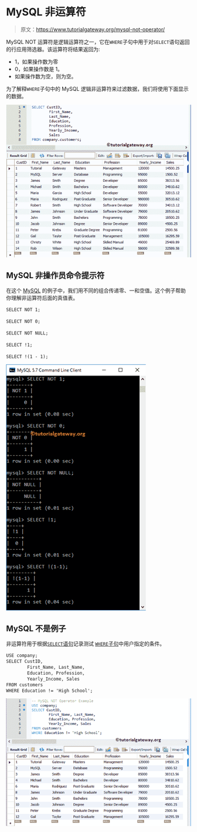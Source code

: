 # MySQL 非运算符

> 原文：<https://www.tutorialgateway.org/mysql-not-operator/>

MySQL NOT 运算符是逻辑运算符之一，它在`WHERE`子句中用于对`SELECT`语句返回的行应用筛选器。该运算符将结果返回为:

*   1，如果操作数为零
*   0，如果操作数是 1。
*   如果操作数为空，则为空。

为了解释`WHERE`子句中的 MySQL 逻辑非运算符来过滤数据，我们将使用下面显示的数据。

![MySQL NOT Operator 0](img/c5f77419016361ed26735ca0ddca8013.png)

## MySQL 非操作员命令提示符

在这个 [MySQL](https://www.tutorialgateway.org/mysql-tutorial/) 的例子中，我们用不同的组合传递零、一和空值。这个例子帮助你理解非运算符后面的真值表。

```
SELECT NOT 1;

SELECT NOT 0;

SELECT NOT NULL;

SELECT !1;

SELECT !(1 - 1);

```

![MySQL NOT Operator Example 1](img/d7a803a1a86b8c3c878ecbf9be007cef.png)

## MySQL 不是例子

非运算符用于根据[`SELECT`语句](https://www.tutorialgateway.org/mysql-select-statement/)记录测试 [`WHERE`子句](https://www.tutorialgateway.org/mysql-where-clause/)中用户指定的条件。

```
USE company;
SELECT CustID,
		First_Name, Last_Name,
        Education, Profession,
        Yearly_Income, Sales
FROM customers
WHERE Education != 'High School';
```

![MySQL NOT Operator Example 2](img/91d787a743db0279387eb681ba509e0d.png)